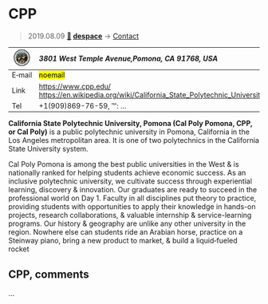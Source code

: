# CPP
> 2019.08.09 **[🚀](../index/index.md) [despace](index.md)** → [Contact](contact.md)

|[![](f/contact/c/cpp_logo1_thumb.jpg)](f/contact/c/cpp_logo1.png)|*3801 West Temple Avenue,Pomona, CA 91768, USA*|
|:--|:--|
|E‑mail|<mark>noemail</mark>|
|Link|<https://www.cpp.edu/><br> <https://en.wikipedia.org/wiki/California_State_Polytechnic_University,_Pomona>|
|Tel|+1(909)869-76-59, ℻: …|

**California State Polytechnic University, Pomona (Cal Poly Pomona, CPP, or Cal Poly)** is a public polytechnic university in Pomona, California in the Los Angeles metropolitan area. It is one of two polytechnics in the California State University system.

Cal Poly Pomona is among the best public universities in the West & is nationally ranked for helping students achieve economic success. As an inclusive polytechnic university, we cultivate success through experiential learning, discovery & innovation. Our graduates are ready to succeed in the professional world on Day 1. Faculty in all disciplines put theory to practice, providing students with opportunities to apply their knowledge in hands-on projects, research collaborations, & valuable internship & service-learning programs. Our history & geography are unlike any other university in the region. Nowhere else can students ride an Arabian horse, practice on a Steinway piano, bring a new product to market, & build a liquid‑fueled rocket


<p style="page-break-after:always"> </p>

## CPP, comments

…


